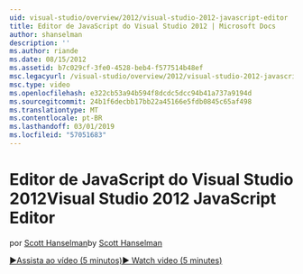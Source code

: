 ```yaml
---
uid: visual-studio/overview/2012/visual-studio-2012-javascript-editor
title: Editor de JavaScript do Visual Studio 2012 | Microsoft Docs
author: shanselman
description: ''
ms.author: riande
ms.date: 08/15/2012
ms.assetid: b7c029cf-3fe0-4528-beb4-f577514b48ef
msc.legacyurl: /visual-studio/overview/2012/visual-studio-2012-javascript-editor
msc.type: video
ms.openlocfilehash: e322cb53a94b594f8dcdc5dcc94b41a737a9194d
ms.sourcegitcommit: 24b1f6decbb17bb22a45166e5fdb0845c65af498
ms.translationtype: MT
ms.contentlocale: pt-BR
ms.lasthandoff: 03/01/2019
ms.locfileid: "57051683"
---
```

<a name="visual-studio-2012-javascript-editor"></a><span data-ttu-id="9db82-102">Editor de JavaScript do Visual Studio 2012</span><span class="sxs-lookup"><span data-stu-id="9db82-102">Visual Studio 2012 JavaScript Editor</span></span>
====================
<span data-ttu-id="9db82-103">por [Scott Hanselman](https://github.com/shanselman)</span><span class="sxs-lookup"><span data-stu-id="9db82-103">by [Scott Hanselman](https://github.com/shanselman)</span></span>

[<span data-ttu-id="9db82-104">&#9654;Assista ao vídeo (5 minutos)</span><span class="sxs-lookup"><span data-stu-id="9db82-104">&#9654; Watch video (5 minutes)</span></span>](https://channel9.msdn.com/Blogs/ASP-NET-Site-Videos/visual-studio-2012-javascript-editor)
